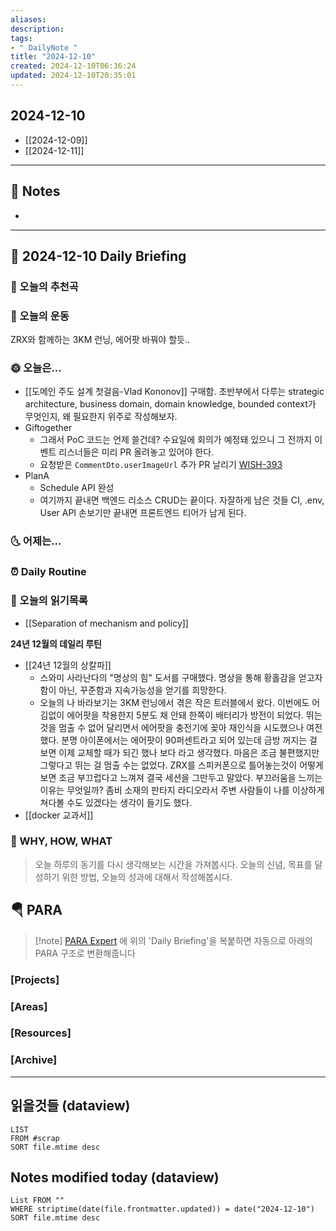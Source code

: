```yaml
---
aliases: 
description:
tags:
- " DailyNote "
title: "2024-12-10"
created: 2024-12-10T06:36:24
updated: 2024-12-10T20:35:01
---
```


## 2024-12-10

- [[2024-12-09]] 
- [[2024-12-11]]

---

## 📝 Notes

- 


---

## 📅 2024-12-10 Daily Briefing

### 🎵 오늘의 추천곡

### 🏃 오늘의 운동

ZRX와 함께하는 3KM 런닝, 에어팟 바꿔야 할듯..

### 🌞 오늘은...

- [[도메인 주도 설계 첫걸음-Vlad Kononov]] 구매함. 초반부에서 다루는 strategic architecture, business domain, domain knowledge, bounded context가 무엇인지, 왜 필요한지 위주로 작성해보자.
- Giftogether
	- 그래서 PoC 코드는 언제 쓸건데? 수요일에 회의가 예정돼 있으니 그 전까지 이벤트 리스너들은 미리 PR 올려놓고 있어야 한다.
	- 요청받은 `CommentDto.userImageUrl` 추가 PR 날리기 [WISH-393](https://wishfund.atlassian.net/browse/WISH-393)
- PlanA
	- Schedule API 완성
	- 여기까지 끝내면 백엔드 리소스 CRUD는 끝이다. 자잘하게 남은 것들 CI, .env, User API 손보기만 끝내면 프론트엔드 티어가 남게 된다.

### 🌜 어제는...

### ⏰ Daily Routine

### 📖 오늘의 읽기목록

- [[Separation of mechanism and policy]]

**24년 12월의 데일리 루틴**

- [[24년 12월의 상칼파]]
	- 스와미 사라난다의 "명상의 힘" 도서를 구매했다. 명상을 통해 황홀감을 얻고자 함이 아닌, 꾸준함과 지속가능성을 얻기를 희망한다.
	- 오늘의 나 바라보기는 3KM 런닝에서 겪은 작은 트러블에서 왔다. 이번에도 어김없이 에어팟을 착용한지 5분도 채 안돼 한쪽이 배터리가 방전이 되었다. 뛰는 것을 멈출 수 없어 달리면서 에어팟을 충전기에 꽂아 재인식을 시도했으나 여전했다. 분명 아이폰에서는 에어팟이 90퍼센트라고 되어 있는데 금방 꺼지는 걸 보면 이제 교체할 때가 되긴 했나 보다 라고 생각했다. 마음은 조금 불편했지만 그렇다고 뛰는 걸 멈출 수는 없었다. ZRX를 스피커폰으로 틀어놓는것이 어떻게 보면 조금 부끄럽다고 느껴져 결국 세션을 그만두고 말았다. 부끄러움을 느끼는 이유는 무엇일까? 좀비 소재의 판타지 라디오라서 주변 사람들이 나를 이상하게 쳐다볼 수도 있겠다는 생각이 들기도 했다.
- [[docker 교과서]]

### 🚀 WHY, HOW, WHAT

> 오늘 하루의 동기를 다시 생각해보는 시간을 가져봅시다. 오늘의 신념, 목표를 달성하기 위한 방법, 오늘의 성과에 대해서 작성해봅시다.

##  🪂 PARA

> [!note] [PARA Expert](https://chatgpt.com/g/g-46Xrh4MXk-para-expert) 에 위의 'Daily Briefing'을 복붙하면 자동으로 아래의 PARA 구조로 변환해줍니다

### [Projects]

### [Areas]

### [Resources]

### [Archive]

---

## 읽을것들 (dataview)

```dataview
LIST
FROM #scrap
SORT file.mtime desc
```

## Notes modified today (dataview)

```dataview
List FROM "" 
WHERE striptime(date(file.frontmatter.updated)) = date("2024-12-10") 
SORT file.mtime desc
```
